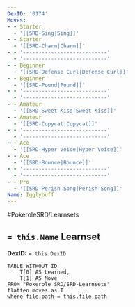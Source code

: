 ```yaml
---
DexID: '0174'
Moves:
- - Starter
  - '[[SRD-Sing|Sing]]'
- - Starter
  - '[[SRD-Charm|Charm]]'
- - '---------------------------'
  - '---------------------------'
- - Beginner
  - '[[SRD-Defense Curl|Defense Curl]]'
- - Beginner
  - '[[SRD-Pound|Pound]]'
- - '---------------------------'
  - '---------------------------'
- - Amateur
  - '[[SRD-Sweet Kiss|Sweet Kiss]]'
- - Amateur
  - '[[SRD-Copycat|Copycat]]'
- - '---------------------------'
  - '---------------------------'
- - Ace
  - '[[SRD-Hyper Voice|Hyper Voice]]'
- - Ace
  - '[[SRD-Bounce|Bounce]]'
- - '---------------------------'
  - '---------------------------'
- - Pro
  - '[[SRD-Perish Song|Perish Song]]'
Name: Igglybuff
---
```


#PokeroleSRD/Learnsets

## `= this.Name` Learnset

**DexID:** `= this.DexID`

```dataview
TABLE WITHOUT ID
    T[0] AS Learned,
    T[1] AS Move
FROM "Pokerole SRD/SRD-Learnsets"
flatten moves as T
where file.path = this.file.path
```
